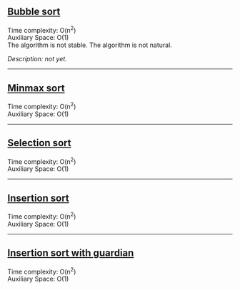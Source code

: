 ## [Bubble sort](bubble_sort.c)
Time complexity: O(n<sup>2</sup>)<br>
Auxiliary Space: O(1)<br>
The algorithm is not stable.
The algorithm is not natural.

*Description: not yet.*

---

## [Minmax sort](minmax_sort.c)
Time complexity: O(n<sup>2</sup>)<br>
Auxiliary Space: O(1)<br>

---

## [Selection sort](selection_sort.c)
Time complexity: O(n<sup>2</sup>)<br>
Auxiliary Space: O(1)<br>

---

## [Insertion sort](insertion_sort.c)
Time complexity: O(n<sup>2</sup>)<br>
Auxiliary Space: O(1)<br>

---

## [Insertion sort with guardian](insertion_sort_with_guardian.c)
Time complexity: O(n<sup>2</sup>)<br>
Auxiliary Space: O(1)<br>
